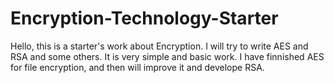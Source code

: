 # Encryption-Technology-Starter
Hello, this is a starter's work about Encryption. I will try to write AES and RSA and some others. It is very simple and basic work.
I have finnished AES for file encryption, and then will improve it and develope RSA.
